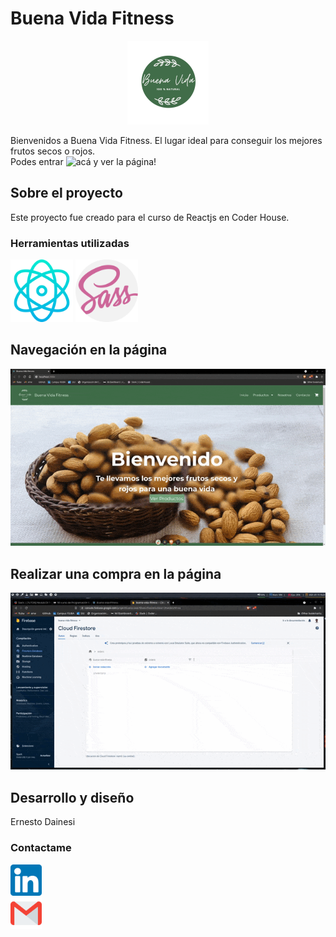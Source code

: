 # Buena Vida Fitness

<p align="center"><img src="./src/images/logo-buena-vida-circle.png" alt="logo" /></p>

Bienvenidos a Buena Vida Fitness. El lugar ideal para conseguir los mejores
frutos secos o rojos.  
Podes entrar ![acá](https://buena-vida-fitness.web.app/) y ver la página!

## Sobre el proyecto

Este proyecto fue creado para el curso de Reactjs en Coder House.

### Herramientas utilizadas

<span><img src="./readme-imgs/reactjs-md.png" alt="react-logo" width="100" height="100" /></span>
<span><img src="./readme-imgs/sass-md.png" alt="sass-logo" width="100" height="100"/></span>

## Navegación en la página

![gif-navegacion](./readme-imgs/navegacion-reactjs.gif)

## Realizar una compra en la página

![gif-compra](./readme-imgs/realizar-compra.gif)

## Desarrollo y diseño

Ernesto Dainesi

### Contactame

<a href="https://www.linkedin.com/in/ernesto-dainesi/" target="_blank"><img src="./readme-imgs/linkedin-md.png" width="50" height="50"/></a>  
<a href="mailto:ernestodainesiperrot@gmail.com"><img src="./readme-imgs/gmail-md.png" width="50" height="50"/></a>

